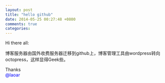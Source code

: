 ```yaml
---
layout: post
title: "hello github"
date: 2014-05-25 00:27:48 +0800
comments: true
categories: 
---
```

Hi there all:

博客服务器由国外收费服务器迁移到github上，博客管理工具由wordpress转向octopress，这样显得Geek些。 

Thanks<br>
<font color=blue>@laoar</font></div>
